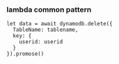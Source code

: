 ### lambda common pattern

```
let data = await dynamodb.delete({
  TableName: tablename,
  key: {
    userid: userid
  }
}).promose()

```
